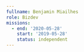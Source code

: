```yaml
---
fullname: Benjamin Miailhes
role: Bizdev
missions:
  - end: '2020-05-28'
    start: '2019-05-28'
    status: independent
---
```


